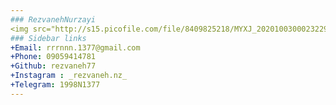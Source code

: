 ```yaml
---
### RezvanehNurzayi
<img src="http://s15.picofile.com/file/8409825218/MYXJ_20201003000232292_save.jpg"/>
### Sidebar links
+Email: rrrnnn.1377@gmail.com
+Phone: 09059414781
+Github: rezvaneh77
+Instagram : _rezvaneh.nz_
+Telegram: 1998N1377
---
```

